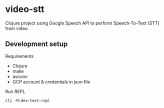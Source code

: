 # video-stt

Clojure project using Google Speech API to perform Speech-To-Text (STT) from video.

## Development setup

Requirements

- Clojure
- make
- avconv
- GCP account & credentials in json file

Run REPL

```shell
clj -M:dev:test:repl
```

